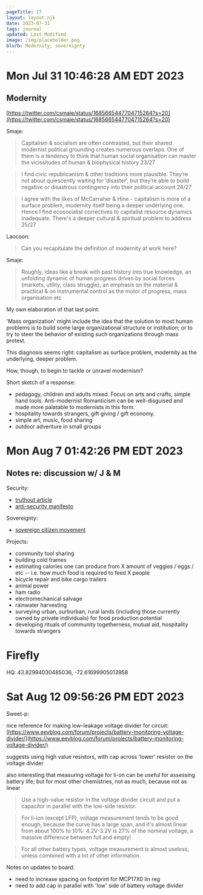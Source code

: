 ```yaml
---
pageTitle: 17
layout: layout.njk
date: 2023-07-31
tags: journal
updated: Last Modified
image: /img/placeholder.png
blurb: Modernity; sovereignty 
---
```


# Mon Jul 31 10:46:28 AM EDT 2023

## Modernity

[https://twitter.com/csmaje/status/1685665447704715264?s=20](https://twitter.com/csmaje/status/1685665447704715264?s=20)

Smaje:

> Capitalism & socialism are often contrasted, but their shared modernist political grounding creates numerous overlaps. One of them is a tendency to think that human social organisation can master the vicissitudes of human & biophysical history 23/27

> I find civic republicanism & other traditions more plausible. They’re not about quiescently waiting for ‘disaster’, but they’re able to build negative or disastrous contingency into their political account 24/27

> I agree with the likes of McCarraher & Hine - capitalism is more of a surface problem, modernity itself being a deeper underlying one. Hence I find ecosocialist correctives to capitalist resource dynamics inadequate. There's a deeper cultural & spiritual problem to address 25/27

Laocoon:

> Can you recapitulate the definition of modernity at work here? 

Smaje:

> Roughly, ideas like a break with past history into true knowledge, an unfolding dynamic of human progress driven by social forces (markets, utility, class struggle), an emphasis on the material & practical & on instrumental control as the motor of progress, mass organisation etc

My own elaboration of that last point:

'Mass organization' might include the idea that the solution to most human problems is to build some large organizational structure or institution; or to try to steer the behavior of existing such organizations through mass protest.

This diagnosis seems right: capitalism as surface problem, modernity as the underlying, deeper problem. 

How, though, to begin to tackle or unravel modernism?

Short sketch of a response:  

- pedagogy, children and adults mixed. Focus on arts and crafts, simple hand tools. Anti-modernist Romanticism can be well-disguised and made more palatable to modernists in this form.
- hospitality towards strangers, gift giving / gift economy.  
- simple art, music, food sharing 
- outdoor adventure in small groups 


# Mon Aug  7 01:42:26 PM EDT 2023

## Notes re: discussion w/ J & M

Security:
- [truthout article](https://truthout.org/audio/abolition-means-reclaiming-the-commons-and-rejecting-securitization/)
- [anti-security manifesto](/img/journal/Anti_security_A_Declaration.pdf)

Sovereignty:
- [sovereign citizen movement](https://en.wikipedia.org/wiki/Sovereign_citizen_movement)

Projects:
- community tool sharing
- building cold frames
- estimating calories one can produce from X amount of veggies / eggs / etc -- i.e. how much food is required to feed X people
- bicycle repair and bike cargo trailers
- animal power
- ham radio
- electromechanical salvage
- rainwater harvesting
- surveying urban, surburban, rural lands (including those currently owned by private individuals) for food production potential
- developing rituals of community togetherness, mutual aid, hospitality towards strangers

# Firefly

HQ:
43.82994030485036, -72.61699905013958


# Sat Aug 12 09:56:26 PM EDT 2023

Sweet-p:

nice reference for making low-leakage voltage divider for circuit: [https://www.eevblog.com/forum/projects/battery-monitoring-voltage-divider/](https://www.eevblog.com/forum/projects/battery-monitoring-voltage-divider/)

suggests using high value resistors, with cap across 'lower' resistor on the voltage divider

also interesting that measuring voltage for li-on can be useful for assessing battery life; but for most other chemistries, not as much, because not as linear

> Use a high-value resistor in the voltage divider circuit and put a capacitor in parallel with the low-side resistor.

> For li-ion (except LFP), voltage measurement tends to be good enough, because the curve has a large span, and it's almost linear from about 100% to 10%: 4.2V-3.2V is 27% of the nominal voltage, a massive difference between full and empty!

> For all other battery types, voltage measurement is almost useless, unless combined with a lot of other information.

Notes on updates to board:
- need to increase spacing on footprint for MCP17X0 lin reg
- need to add cap in parallel with 'low' side of battery voltage divider


